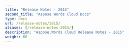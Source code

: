 ```yaml
---
title: "Release Notes - 2015"
second_title: "Aspose Words Cloud Docs"
type: docs
url: /release-notes/2015/
aliases: [/release-notes-2015/]
description: "Aspose.Words Cloud Release Notes - 2015"
weight: 60
---
```

